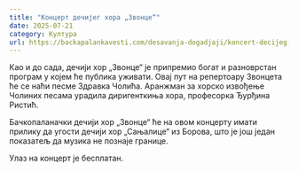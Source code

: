 ```yaml
---
title: "Концерт дечијег хора „Звонце“"
date: 2025-07-21
category: Култура
url: https://backapalankavesti.com/desavanja-dogadjaji/koncert-decijeg-hora-zvonce-3/
---
```


Као и до сада, дечији хор „Звонце“ је припремио богат и разноврстан програм у којем ће публика уживати. Овај пут на репертоару Звонцета ће се наћи песме Здравка Чолића. Аранжман за хорско извођење Чолиних песама урадила диригенткиња хора, професорка Ђурђина Ристић.

Бачкопаланачки дечији хор „Звонце“ ће на овом концерту имати прилику да угости дечији хор „Сањалице“ из Борова, што је још један показатељ да музика не познаје границе.

Улаз на концерт је бесплатан.
